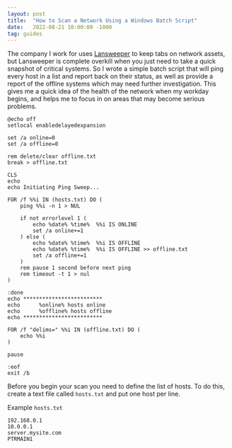 ```yaml
---
layout: post
title:  "How to Scan a Network Using a Windows Batch Script"
date:   2022-08-21 10:00:00 -1000
tag: guides
---
```


The company I work for uses [Lansweeper](https://www.lansweeper.com) to keep tabs on network assets, but Lansweeper is complete overkill when you just need to take a quick snapshot of critical systems. So I wrote a simple batch script that will ping every host in a list and report back on their status, as well as provide a report of the offline systems which may need further investigation. This gives me a quick idea of the health of the network when my workday begins, and helps me to focus in on areas that may become serious problems.

```batch
@echo off 
setlocal enabledelayedexpansion

set /a online=0
set /a offline=0

rem delete/clear offline.txt
break > offline.txt

CLS
echo  
echo Initiating Ping Sweep...

FOR /f %%i IN (hosts.txt) DO (
    ping %%i -n 1 > NUL

    if not errorlevel 1 (
        echo %date% %time%  %%i IS ONLINE
        set /a online+=1
    ) else (
        echo %date% %time%  %%i IS OFFLINE
        echo %date% %time%  %%i IS OFFLINE >> offline.txt
        set /a offline+=1
    )
    rem pause 1 second before next ping
    rem timeout -t 1 > nul
)

:done
echo *************************
echo      %online% hosts online
echo      %offline% hosts offline
echo *************************

FOR /f "delims=" %%i IN (offline.txt) DO (
    echo %%i
)

pause

:eof
exit /b
```

Before you begin your scan you need to define the list of hosts. To do this, create a text file called `hosts.txt` and put one host per line.

Example `hosts.txt`

```
192.168.0.1
10.0.0.1
server.mysite.com
PTRMAIN1
```